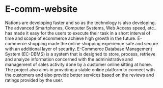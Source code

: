 # E-comm-website
Nations are developing faster and so as the technology is also developing. The advanced Smartphones, Computer Systems, Web Access speed, etc.. has made it easy for the users to execute their task in a short interval of time and scope of ecommerce achieve high growth in the future. E-commerce shopping made the online shopping experience safe and secure with an additional layer of security. 
E-Commerce Database Management System (EC-DBMS) is a system that is designed to store, process, retrieve and analyze information concerned with the administrative and management of sales activity done by a customer online sitting at home. The project also aims in providing a stable online platform to connect with the customers and also provide better services based on the reviews and ratings provided by the user.

